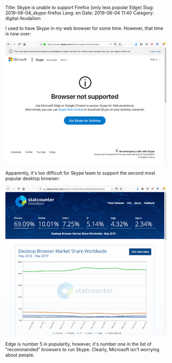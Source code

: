 Title: Skype is unable to support Firefox (only less popular Edge)
Slug: 2019-06-04_skype-firefox
Lang: en
Date: 2019-06-04 11:40
Category: digital-feudalism

I used to have Skype in my web browser for some time. However, that time is now over:

![Skype is unable to support Firefox][skype-firefox]

Apparently, it's too difficult for Skype team to support the second most popular desktop browser:

![Web browser statistics May 2019][browser-stats]

Edge is number 5 in popularity, however, it's number one in the list of "recommended" browsers to run Skype.
Clearly, Microsoft isn't worrying about people.

[skype-firefox]: ../../img/2019-06-04_skype-firefox.png
[browser-stats]: ../../img/2019-06-04_browser-stats.png
